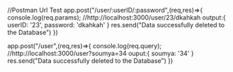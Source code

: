 //Postman Url Test
app.post("/user/:userID/:password",(req,res)=>{
    console.log(req.params); //http://localhost:3000/user/23/dkahkah output:{ userID: '23', password: 'dkahkah' }
    res.send("Data successfully deleted to the Database")
})

app.post("/user",(req,res)=>{
    console.log(req.query); //http://localhost:3000/user?soumya=34 ouput:{ soumya: '34' }
    res.send("Data successfully deleted to the Database")
})

